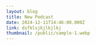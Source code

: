 ```yaml
---
layout: blog
title: New Podcast
date: 2024-12-11T14:46:00.000Z
link: dsfklsjkjlkjlkj
thumbnail: /public/sample-1.webp
---
```

